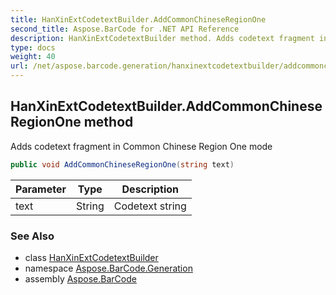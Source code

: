 ```yaml
---
title: HanXinExtCodetextBuilder.AddCommonChineseRegionOne
second_title: Aspose.BarCode for .NET API Reference
description: HanXinExtCodetextBuilder method. Adds codetext fragment in Common Chinese Region One mode
type: docs
weight: 40
url: /net/aspose.barcode.generation/hanxinextcodetextbuilder/addcommonchineseregionone/
---
```

## HanXinExtCodetextBuilder.AddCommonChineseRegionOne method

Adds codetext fragment in Common Chinese Region One mode

```csharp
public void AddCommonChineseRegionOne(string text)
```

| Parameter | Type | Description |
| --- | --- | --- |
| text | String | Codetext string |

### See Also

* class [HanXinExtCodetextBuilder](../)
* namespace [Aspose.BarCode.Generation](../../../aspose.barcode.generation/)
* assembly [Aspose.BarCode](../../../)


